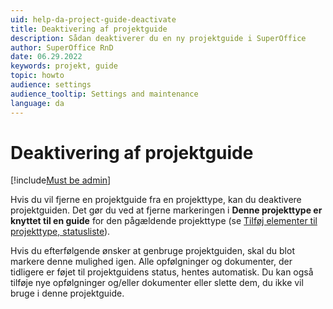 ```yaml
---
uid: help-da-project-guide-deactivate
title: Deaktivering af projektguide
description: Sådan deaktiverer du en ny projektguide i SuperOffice
author: SuperOffice RnD
date: 06.29.2022
keywords: projekt, guide
topic: howto
audience: settings
audience_tooltip: Settings and maintenance
language: da
---
```


# Deaktivering af projektguide

[!include[Must be admin](../../../learn/includes/req-admin.md)]

Hvis du vil fjerne en projektguide fra en projekttype, kan du deaktivere projektguiden. Det gør du ved at fjerne markeringen i **Denne projekttype er knyttet til en guide** for den pågældende projekttype (se [Tilføj elementer til projekttype, statusliste][1]).

Hvis du efterfølgende ønsker at genbruge projektguiden, skal du blot markere denne mulighed igen. Alle opfølgninger og dokumenter, der tidligere er føjet til projektguidens status, hentes automatisk. Du kan også tilføje nye opfølgninger og/eller dokumenter eller slette dem, du ikke vil bruge i denne projektguide.

<!-- Referenced links -->
[1]: ../../../admin/lists/learn/project-type.md

<!-- Referenced images -->
